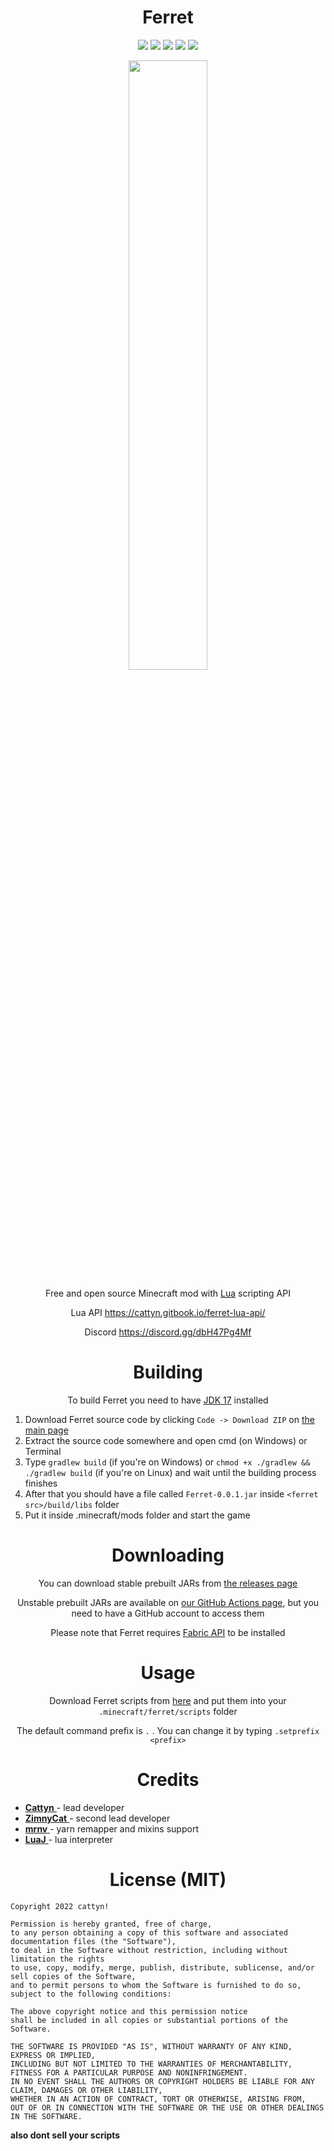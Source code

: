 <div align="center">

# Ferret

![](https://img.shields.io/github/downloads/cattyngmd/ferret/total) ![](https://img.shields.io/github/commit-activity/w/cattyngmd/ferret) ![](https://img.shields.io/tokei/lines/github/cattyngmd/ferret) <a href="https://discord.gg/dbH47Pg4Mf"><img src="https://img.shields.io/discord/928792065649819698" /></a> ![](https://img.shields.io/github/workflow/status/cattyngmd/ferret/Gradle%20Build)

<img src="https://user-images.githubusercontent.com/60744119/152034594-a5c7d8e3-5239-4d1f-a651-9f1ae424a2de.png" width="50%" />

Free and open source Minecraft mod with [Lua](https://en.wikipedia.org/wiki/Lua_(programming_language)) scripting API

Lua API https://cattyn.gitbook.io/ferret-lua-api/

Discord https://discord.gg/dbH47Pg4Mf
  
# Building
  
To build Ferret you need to have [JDK 17](https://www.oracle.com/java/technologies/javase/jdk17-archive-downloads.html) installed
  
</div>

1. Download Ferret source code by clicking `Code -> Download ZIP` on [the main page](https://github.com/cattyngmd/Ferret)
2. Extract the source code somewhere and open cmd (on Windows) or Terminal
3. Type `gradlew build` (if you're on Windows) or `chmod +x ./gradlew && ./gradlew build` (if you're on Linux) and wait until the building process finishes
4. After that you should have a file called `Ferret-0.0.1.jar` inside `<ferret src>/build/libs` folder
5. Put it inside .minecraft/mods folder and start the game

<div align="center">
  
# Downloading
  
You can download stable prebuilt JARs from [the releases page](https://github.com/cattyngmd/Ferret/releases)

Unstable prebuilt JARs are available on [our GitHub Actions page](https://github.com/cattyngmd/Ferret/actions), but you need to have a GitHub account to access them
  
Please note that Ferret requires [Fabric API](https://www.curseforge.com/minecraft/mc-mods/fabric-api) to be installed

# Usage
  
Download Ferret scripts from [here](https://github.com/cattyngmd/Ferret-Scripts) and put them into your `.minecraft/ferret/scripts` folder

The default command prefix is `.` . You can change it by typing `.setprefix <prefix>`
  
# Credits

</div>

- <a href="https://github.com/cattyngmd"> **Cattyn** </a> - lead developer
- <a href="https://github.com/zimnycat"> **ZimnyCat** </a> - second lead developer
- <a href="https://github.com/mr-nv"> **mrnv** </a> - yarn remapper and mixins support
- <a href="https://github.com/luaj/luaj"> **LuaJ** </a> - lua interpreter

<div align="center">
  
# License (MIT)
  
  </div>

```
Copyright 2022 cattyn!

Permission is hereby granted, free of charge,
to any person obtaining a copy of this software and associated documentation files (the "Software"),
to deal in the Software without restriction, including without limitation the rights
to use, copy, modify, merge, publish, distribute, sublicense, and/or sell copies of the Software,
and to permit persons to whom the Software is furnished to do so, subject to the following conditions:

The above copyright notice and this permission notice
shall be included in all copies or substantial portions of the Software.

THE SOFTWARE IS PROVIDED "AS IS", WITHOUT WARRANTY OF ANY KIND, EXPRESS OR IMPLIED,
INCLUDING BUT NOT LIMITED TO THE WARRANTIES OF MERCHANTABILITY,
FITNESS FOR A PARTICULAR PURPOSE AND NONINFRINGEMENT.
IN NO EVENT SHALL THE AUTHORS OR COPYRIGHT HOLDERS BE LIABLE FOR ANY CLAIM, DAMAGES OR OTHER LIABILITY,
WHETHER IN AN ACTION OF CONTRACT, TORT OR OTHERWISE, ARISING FROM,
OUT OF OR IN CONNECTION WITH THE SOFTWARE OR THE USE OR OTHER DEALINGS IN THE SOFTWARE.
```

**also dont sell your scripts**
